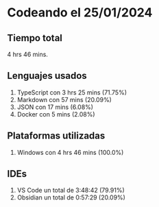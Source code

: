 # Codeando el 25/01/2024

## Tiempo total
4 hrs 46 mins.

## Lenguajes usados
1. TypeScript con 3 hrs 25 mins (71.75%)
1. Markdown con 57 mins (20.09%)
1. JSON con 17 mins (6.08%)
1. Docker con 5 mins (2.08%)

## Plataformas utilizadas
1. Windows con 4 hrs 46 mins (100.0%)

## IDEs
1. VS Code un total de 3:48:42 (79.91%)
1. Obsidian un total de 0:57:29 (20.09%)
